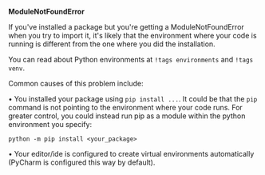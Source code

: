 **ModuleNotFoundError**

If you've installed a package but you're getting a ModuleNotFoundError when you try to import it, it's likely that the environment where your code is running is different from the one where you did the installation.

You can read about Python environments at `!tags environments` and `!tags venv`.

Common causes of this problem include:

• You installed your package using `pip install ...`. It could be that the `pip` command is not pointing to the environment where your code runs. For greater control, you could instead run pip as a module within the python environment you specify:
```
python -m pip install <your_package>
```
• Your editor/ide is configured to create virtual environments automatically (PyCharm is configured this way by default).
